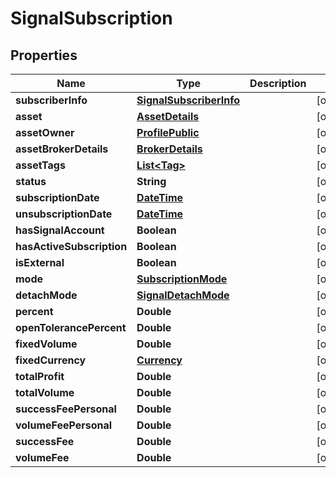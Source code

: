 # SignalSubscription

## Properties
Name | Type | Description | Notes
------------ | ------------- | ------------- | -------------
**subscriberInfo** | [**SignalSubscriberInfo**](SignalSubscriberInfo.md) |  |  [optional]
**asset** | [**AssetDetails**](AssetDetails.md) |  |  [optional]
**assetOwner** | [**ProfilePublic**](ProfilePublic.md) |  |  [optional]
**assetBrokerDetails** | [**BrokerDetails**](BrokerDetails.md) |  |  [optional]
**assetTags** | [**List&lt;Tag&gt;**](Tag.md) |  |  [optional]
**status** | **String** |  |  [optional]
**subscriptionDate** | [**DateTime**](DateTime.md) |  |  [optional]
**unsubscriptionDate** | [**DateTime**](DateTime.md) |  |  [optional]
**hasSignalAccount** | **Boolean** |  |  [optional]
**hasActiveSubscription** | **Boolean** |  |  [optional]
**isExternal** | **Boolean** |  |  [optional]
**mode** | [**SubscriptionMode**](SubscriptionMode.md) |  |  [optional]
**detachMode** | [**SignalDetachMode**](SignalDetachMode.md) |  |  [optional]
**percent** | **Double** |  |  [optional]
**openTolerancePercent** | **Double** |  |  [optional]
**fixedVolume** | **Double** |  |  [optional]
**fixedCurrency** | [**Currency**](Currency.md) |  |  [optional]
**totalProfit** | **Double** |  |  [optional]
**totalVolume** | **Double** |  |  [optional]
**successFeePersonal** | **Double** |  |  [optional]
**volumeFeePersonal** | **Double** |  |  [optional]
**successFee** | **Double** |  |  [optional]
**volumeFee** | **Double** |  |  [optional]
